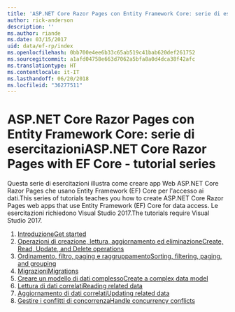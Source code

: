 ```yaml
---
title: 'ASP.NET Core Razor Pages con Entity Framework Core: serie di esercitazioni'
author: rick-anderson
description: ''
ms.author: riande
ms.date: 03/15/2017
uid: data/ef-rp/index
ms.openlocfilehash: 0bb700e4ee6b33c65ab519c41bab620def261752
ms.sourcegitcommit: a1afd04758e663d7062a5bfa8a0d4dca38f42afc
ms.translationtype: HT
ms.contentlocale: it-IT
ms.lasthandoff: 06/20/2018
ms.locfileid: "36277511"
---
```

# <a name="aspnet-core-razor-pages-with-ef-core---tutorial-series"></a><span data-ttu-id="2f602-102">ASP.NET Core Razor Pages con Entity Framework Core: serie di esercitazioni</span><span class="sxs-lookup"><span data-stu-id="2f602-102">ASP.NET Core Razor Pages with EF Core - tutorial series</span></span>

<span data-ttu-id="2f602-103">Questa serie di esercitazioni illustra come creare app Web ASP.NET Core Razor Pages che usano Entity Framework (EF) Core per l'accesso ai dati.</span><span class="sxs-lookup"><span data-stu-id="2f602-103">This series of tutorials teaches you how to create ASP.NET Core Razor Pages web apps that use Entity Framework (EF) Core for data access.</span></span> <span data-ttu-id="2f602-104">Le esercitazioni richiedono Visual Studio 2017.</span><span class="sxs-lookup"><span data-stu-id="2f602-104">The tutorials require Visual Studio 2017.</span></span>

1. [<span data-ttu-id="2f602-105">Introduzione</span><span class="sxs-lookup"><span data-stu-id="2f602-105">Get started</span></span>](xref:data/ef-rp/intro)
1. [<span data-ttu-id="2f602-106">Operazioni di creazione, lettura, aggiornamento ed eliminazione</span><span class="sxs-lookup"><span data-stu-id="2f602-106">Create, Read, Update, and Delete operations</span></span>](xref:data/ef-rp/crud)
1. [<span data-ttu-id="2f602-107">Ordinamento, filtro, paging e raggruppamento</span><span class="sxs-lookup"><span data-stu-id="2f602-107">Sorting, filtering, paging, and grouping</span></span>](xref:data/ef-rp/sort-filter-page)
1. [<span data-ttu-id="2f602-108">Migrazioni</span><span class="sxs-lookup"><span data-stu-id="2f602-108">Migrations</span></span>](xref:data/ef-rp/migrations)
1. [<span data-ttu-id="2f602-109">Creare un modello di dati complesso</span><span class="sxs-lookup"><span data-stu-id="2f602-109">Create a complex data model</span></span>](xref:data/ef-rp/complex-data-model)
1. [<span data-ttu-id="2f602-110">Lettura di dati correlati</span><span class="sxs-lookup"><span data-stu-id="2f602-110">Reading related data</span></span>](xref:data/ef-rp/read-related-data)
1. [<span data-ttu-id="2f602-111">Aggiornamento di dati correlati</span><span class="sxs-lookup"><span data-stu-id="2f602-111">Updating related data</span></span>](xref:data/ef-rp/update-related-data)
1. [<span data-ttu-id="2f602-112">Gestire i conflitti di concorrenza</span><span class="sxs-lookup"><span data-stu-id="2f602-112">Handle concurrency conflicts</span></span>](xref:data/ef-rp/concurrency)
